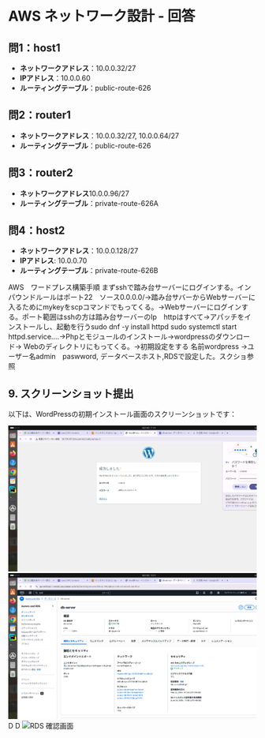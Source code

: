 # AWS ネットワーク設計 - 回答

## 問1：host1

- **ネットワークアドレス**：10.0.0.32/27  
- **IPアドレス**：10.0.0.60 
- **ルーティングテーブル**：public-route-626



## 問2：router1

- **ネットワークアドレス**：10.0.0.32/27, 10.0.0.64/27  
- **ルーティングテーブル**：public-route-626




## 問3：router2

- **ネットワークアドレス**10.0.0.96/27  
- **ルーティングテーブル**：private-route-626A



## 問4：host2

- **ネットワークアドレス**：10.0.0.128/27
- **IPアドレス**: 10.0.0.70
- **ルーティングテーブル**：private-route-626B


AWS　ワードプレス構築手順
まずsshで踏み台サーバーにログインする。インパウンドルールはポート22　ソース0.0.0.0/->踏み台サバーからWebサーバーに入るためにmykeyをscpコマンドでもってくる。->Webサーバーにログインする。ポート範囲はsshの方は踏み台サーバーのIp　httpはすべて->アパッチをインストールし、起動を行うsudo dnf -y install httpd
sudo systemctl start httpd.service....->Phpとモジュールのインストール->wordpressのダウンロード->
Webのディレクトリにもってくる。->初期設定をする 名前wordpress ->ユーザー名admin　paswword,
データベースホスト,RDSで設定した。スクショ参照

## 9. スクリーンショット提出

以下は、WordPressの初期インストール画面のスクリーンショットです：

![WordPress 初期画面](s23020Wordpress.png)
![RDS 確認画面](s23020RDSdb.png)
D
D
![RDS 確認画面](s23020RDS.png)










